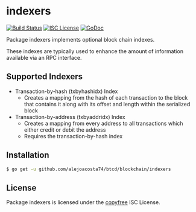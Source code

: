 indexers
========

[![Build Status](https://github.com/alejoacosta74/btcd/workflows/Build%20and%20Test/badge.svg)](https://github.com/alejoacosta74/btcd/actions)
[![ISC License](http://img.shields.io/badge/license-ISC-blue.svg)](http://copyfree.org)
[![GoDoc](https://pkg.go.dev/github.com/alejoacosta74/btcd/blockchain/indexers?status.png)](https://pkg.go.dev/github.com/alejoacosta74/btcd/blockchain/indexers)

Package indexers implements optional block chain indexes.

These indexes are typically used to enhance the amount of information available
via an RPC interface.

## Supported Indexers

- Transaction-by-hash (txbyhashidx) Index
  - Creates a mapping from the hash of each transaction to the block that
    contains it along with its offset and length within the serialized block
- Transaction-by-address (txbyaddridx) Index
  - Creates a mapping from every address to all transactions which either credit
    or debit the address
  - Requires the transaction-by-hash index

## Installation

```bash
$ go get -u github.com/alejoacosta74/btcd/blockchain/indexers
```

## License

Package indexers is licensed under the [copyfree](http://copyfree.org) ISC
License.
